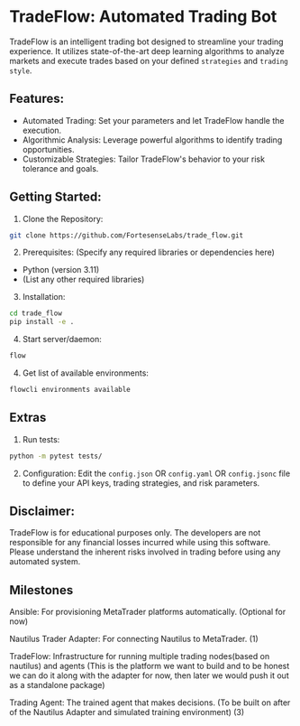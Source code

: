 # TradeFlow: Automated Trading Bot

TradeFlow is an intelligent trading bot designed to streamline your trading experience. It utilizes state-of-the-art deep learning algorithms to analyze markets and execute trades based on your defined `strategies` and `trading style`.

## Features:

- Automated Trading: Set your parameters and let TradeFlow handle the execution.
- Algorithmic Analysis: Leverage powerful algorithms to identify trading opportunities.
- Customizable Strategies: Tailor TradeFlow's behavior to your risk tolerance and goals.

## Getting Started:

1. Clone the Repository:

```bash
git clone https://github.com/FortesenseLabs/trade_flow.git
```

2. Prerequisites: (Specify any required libraries or dependencies here)

- Python (version 3.11)
- (List any other required libraries)

3. Installation:

```bash
cd trade_flow
pip install -e .
```

4. Start server/daemon:

```bash
flow
```

4. Get list of available environments:

```bash
flowcli environments available
```

## Extras

1. Run tests:

```bash
python -m pytest tests/
```

2. Configuration:
   Edit the `config.json` OR `config.yaml` OR `config.jsonc` file to define your API keys, trading strategies, and risk parameters.

## Disclaimer:

TradeFlow is for educational purposes only. The developers are not responsible for any financial losses incurred while using this software. Please understand the inherent risks involved in trading before using any automated system.

## Milestones

Ansible: For provisioning MetaTrader platforms automatically. (Optional for now)

Nautilus Trader Adapter: For connecting Nautilus to MetaTrader. (1)

TradeFlow: Infrastructure for running multiple trading nodes(based on nautilus) and agents (This is the platform we want to build and to be honest we can do it along with the adapter for now, then later we would push it out as a standalone package)

Trading Agent: The trained agent that makes decisions. (To be built on after of the Nautilus Adapter and simulated training environment) (3)
